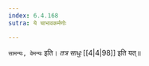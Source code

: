 ```yaml
---
index: 6.4.168
sutra: ये चाभावकर्मणोः

---
```

   `सामन्यः, वेमन्यः` इति। _तत्र साधुः_ [[4|4|98]]  इति यत्॥